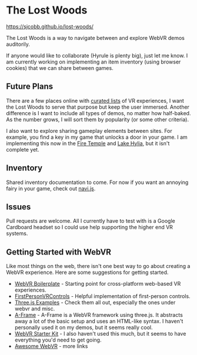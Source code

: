 # The Lost Woods
https://sjcobb.github.io/lost-woods/

The Lost Woods is a way to navigate between and explore WebVR demos auditorily.

If anyone would like to collaborate (Hyrule is plenty big), just let me know. I am currently working on implementing an item inventory (using browser cookies) that we can share between games.

## Future Plans
There are a few places online with [curated lists](http://vrlist.io/) of VR experiences, I want the Lost Woods to serve that purpose but keep the user immersed. Another difference is I want to include all types of demos, no matter how half-baked. As the number grows, I will sort them by popularity (or some other criteria).

I also want to explore sharing gameplay elements between sites. For example, you find a key in my game that unlocks a door in your game. I am implementing this now in the [Fire Temple](https://sjcobb.github.io/fire-temple) and [Lake Hylia](https://sjcobb.github.io/lake-hylia), but it isn't complete yet.

## Inventory
Shared inventory documentation to come. For now if you want an annoying fairy in your game, check out [navi.js](https://github.com/sjcobb/lost-woods/blob/master/js/navi.js).

## Issues
Pull requests are welcome. All I currently have to test with is a Google Cardboard headset so I could use help supporting the higher end VR systems.

## Getting Started with WebVR
Like most things on the web, there isn't one best way to go about creating a WebVR experience. Here are some suggestions for getting started.

- [WebVR Boilerplate](https://github.com/borismus/webvr-boilerplate) - Starting point for cross-platform web-based VR experiences.
- [FirstPersonVRControls](https://github.com/brianpeiris/three-firstperson-vr-controls) - Helpful implementation of first-person controls.
- [Three.js Examples](https://threejs.org/examples/) - Check them all out, especially the ones under webvr and misc.
- [A-Frame](https://github.com/aframevr/aframe) - A-Frame is a WebVR framework using three.js. It abstracts away a lot of the basic setup and uses an HTML-like syntax. I haven't personally used it on my demos, but it seems really cool.
- [WebVR Starter Kit](https://github.com/povdocs/webvr-starter-kit) - I also haven't used this much, but it seems to have everything you'd need to get going.
- [Awesome WebVR](https://github.com/wizztjh/awesome-WebVR) - more links